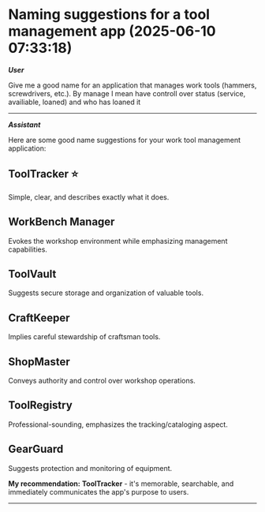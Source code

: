 <!-- Generated by SpecStory -->

# Naming suggestions for a tool management app (2025-06-10 07:33:18)

_**User**_

Give me a good name for an application that manages work tools (hammers, screwdrivers, etc.). By manage I mean have controll over status (service, availiable, loaned) and who has loaned it

---

_**Assistant**_

Here are some good name suggestions for your work tool management application:

## **ToolTracker** ⭐
Simple, clear, and describes exactly what it does.

## **WorkBench Manager**
Evokes the workshop environment while emphasizing management capabilities.

## **ToolVault**
Suggests secure storage and organization of valuable tools.

## **CraftKeeper**
Implies careful stewardship of craftsman tools.

## **ShopMaster**
Conveys authority and control over workshop operations.

## **ToolRegistry**
Professional-sounding, emphasizes the tracking/cataloging aspect.

## **GearGuard**
Suggests protection and monitoring of equipment.

**My recommendation:** **ToolTracker** - it's memorable, searchable, and immediately communicates the app's purpose to users.

---

